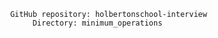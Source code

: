                 GitHub repository: holbertonschool-interview
                     Directory: minimum_operations
